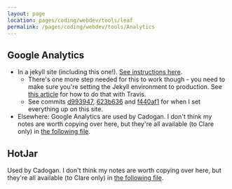 ```yaml
---
layout: page
location: pages/coding/webdev/tools/leaf
permalink: /pages/coding/webdev/tools/Analytics
---
```


## Google Analytics

- In a jekyll site (including this one!). [See instructions here](https://desiredpersona.com/google-analytics-jekyll/).
    - There's one more step needed for this to work though - you need to make sure you're setting the Jekyll environment to production. See [this article](https://ajaykarwal.com/deploying-jekyll-using-travis-ci) for how to do that with Travis.
    - See commits [d993947](https://github.com/claresudbery/clare-wiki-ably/commit/d993947), [623b636](https://github.com/claresudbery/clare-wiki-ably/commit/623b636) and [f440af1](https://github.com/claresudbery/clare-wiki-ably/commit/f440af1) for when I set everything up on this site.
- Elsewhere: Google Analytics are used by Cadogan. I don't think my notes are worth copying over here, but they're all available (to Clare only) in [the following file](https://docs.google.com/document/d/1_2_y20xOTQvJEW79Yl60t3L9mGGziUac_hda3mIBhg8/edit).

## HotJar

Used by Cadogan. I don't think my notes are worth copying over here, but they're all available (to Clare only) in [the following file](https://docs.google.com/document/d/1_2_y20xOTQvJEW79Yl60t3L9mGGziUac_hda3mIBhg8/edit).
